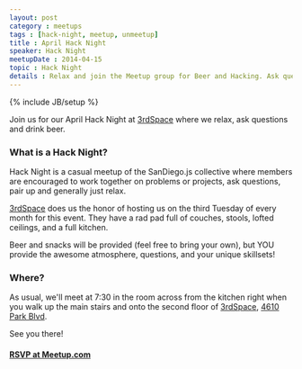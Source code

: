 ```yaml
---
layout: post
category : meetups
tags : [hack-night, meetup, unmeetup]
title : April Hack Night
speaker: Hack Night
meetupDate : 2014-04-15
topic : Hack Night
details : Relax and join the Meetup group for Beer and Hacking. Ask questions or provide insight into all things JavaScript!
---
```


{% include JB/setup %}

Join us for our April Hack Night at [3rdSpace](http://3rdspace.co/) where we relax, ask questions and drink beer.

### What is a Hack Night?

Hack Night is a casual meetup of the SanDiego.js collective where members are encouraged to work together on problems or projects, ask questions, pair up and generally just relax.

[3rdSpace](http://3rdspace.co/) does us the honor of hosting us on the third Tuesday of every month for this event. They have a rad pad full of couches, stools, lofted ceilings, and a full kitchen.

Beer and snacks will be provided (feel free to bring your own), but YOU provide the awesome atmosphere, questions, and your unique skillsets!

### Where?

As usual, we'll meet at 7:30 in the room across from the kitchen right when you walk up the main stairs and onto the second floor of [3rdSpace](http://3rdspace.co/), [4610 Park Blvd](https://www.google.com/maps/place/3rdspace/@32.761228,-117.146367,15z/data=!4m2!3m1!1s0x0:0xfdc1619caf7b6a70?hl=en-US).

See you there!

#### [RSVP at Meetup.com](http://www.meetup.com/sandiegojs/)
